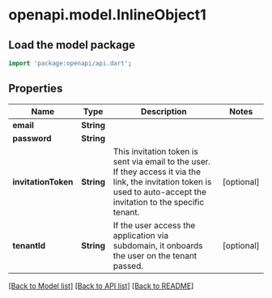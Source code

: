 # openapi.model.InlineObject1

## Load the model package
```dart
import 'package:openapi/api.dart';
```

## Properties
Name | Type | Description | Notes
------------ | ------------- | ------------- | -------------
**email** | **String** |  | 
**password** | **String** |  | 
**invitationToken** | **String** | This invitation token is sent via email to the user. If they access it via the link, the invitation token is used to auto-accept the invitation to the specific tenant. | [optional] 
**tenantId** | **String** | If the user access the application via subdomain, it onboards the user on the tenant passed. | [optional] 

[[Back to Model list]](../README.md#documentation-for-models) [[Back to API list]](../README.md#documentation-for-api-endpoints) [[Back to README]](../README.md)


